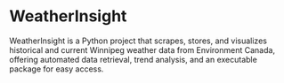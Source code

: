 # WeatherInsight
WeatherInsight is a Python project that scrapes, stores, and visualizes historical and current Winnipeg weather data from Environment Canada, offering automated data retrieval, trend analysis, and an executable package for easy access.
